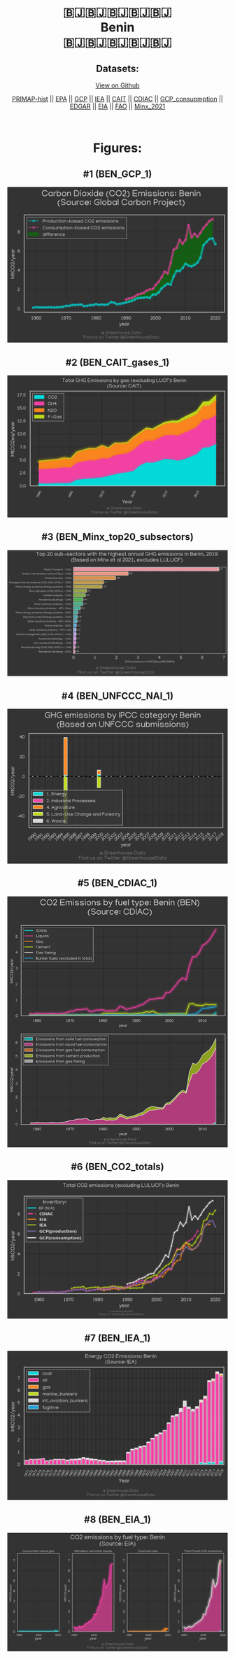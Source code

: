 
<center>
<h1 align="center">
🇧🇯🇧🇯🇧🇯🇧🇯🇧🇯
<br>
Benin
<br>
🇧🇯🇧🇯🇧🇯🇧🇯🇧🇯
</h1>
<h2>Datasets:</h2>
<p><a href="https://github.com/dquintani/GreenhouseData/tree/master/country_data/BEN_Benin/data">View on Github</a>
<br></p><p><a href="data/BEN_PRIMAP-hist.csv">PRIMAP-hist</a> || <a href="data/BEN_EPA.csv">EPA</a> || <a href="data/BEN_GCP.csv">GCP</a> || <a href="data/BEN_IEA.csv">IEA</a> || <a href="data/BEN_CAIT.csv">CAIT</a> || <a href="data/BEN_CDIAC.csv">CDIAC</a> || <a href="data/BEN_GCP_consupmption.csv">GCP_consupmption</a> || <a href="data/BEN_EDGAR.csv">EDGAR</a> || <a href="data/BEN_EIA.csv">EIA</a> || <a href="data/BEN_FAO.csv">FAO</a> || <a href="data/BEN_Minx_2021.csv">Minx_2021</a></p><p><br></p>
<h1>Figures:</h1><h2>#1 (BEN_GCP_1)</h2>
<p><img alt="" src="figures/BEN_GCP_1.png" /></p><h2>#2 (BEN_CAIT_gases_1)</h2>
<p><img alt="" src="figures/BEN_CAIT_gases_1.png" /></p><h2>#3 (BEN_Minx_top20_subsectors)</h2>
<p><img alt="" src="figures/BEN_Minx_top20_subsectors.png" /></p><h2>#4 (BEN_UNFCCC_NAI_1)</h2>
<p><img alt="" src="figures/BEN_UNFCCC_NAI_1.png" /></p><h2>#5 (BEN_CDIAC_1)</h2>
<p><img alt="" src="figures/BEN_CDIAC_1.png" /></p><h2>#6 (BEN_CO2_totals)</h2>
<p><img alt="" src="figures/BEN_CO2_totals.png" /></p><h2>#7 (BEN_IEA_1)</h2>
<p><img alt="" src="figures/BEN_IEA_1.png" /></p><h2>#8 (BEN_EIA_1)</h2>
<p><img alt="" src="figures/BEN_EIA_1.png" /></p>